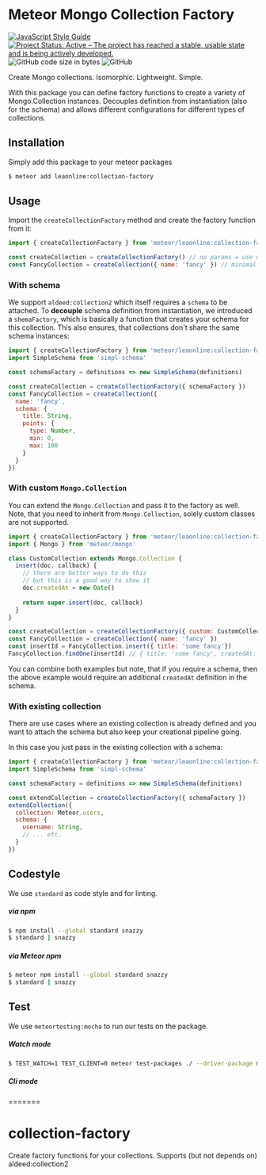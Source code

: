 # Meteor Mongo Collection Factory

[![JavaScript Style Guide](https://img.shields.io/badge/code_style-standard-brightgreen.svg)](https://standardjs.com)
[![Project Status: Active – The project has reached a stable, usable state and is being actively developed.](https://www.repostatus.org/badges/latest/active.svg)](https://www.repostatus.org/#active)
![GitHub code size in bytes](https://img.shields.io/github/languages/code-size/leaonline/collection-factory)
![GitHub](https://img.shields.io/github/license/leaonline/collection-factory)

Create Mongo collections. Isomorphic. Lightweight. Simple.

With this package you can define factory functions to create a variety of Mongo.Collection instances.
Decouples definition from instantiation (also for the schema) and allows different configurations for different
types of collections.

## Installation

Simply add this package to your meteor packages

```bash
$ meteor add leaonline:collection-factory
```

## Usage

Import the `createCollectionFactory` method and create the factory function from it:

```javascript
import { createCollectionFactory } from 'meteor/leaonline:collection-factory'

const createCollection = createCollectionFactory() // no params = use defaults
const FancyCollection = createCollection({ name: 'fancy' }) // minimal required
```

### With schema

We support `aldeed:collection2` which itself requires a `schema` to be attached.
To **decouple** schema definition from instantiation, we introduced a `shemaFactory`, which
is basically a function that creates your schema for this collection. This also ensures, that
collections don't share the same schema instances:

```javascript
import { createCollectionFactory } from 'meteor/leaonline:collection-factory'
import SimpleSchema from 'simpl-schema'

const schemaFactory = definitions => new SimpleSchema(definitions)

const createCollection = createCollectionFactory({ schemaFactory })
const FancyCollection = createCollection({
  name: 'fancy',
  schema: {
    title: String,
    points: {
      type: Number,
      min: 0,
      max: 100
    }
  }
})
```

### With custom `Mongo.Collection`

You can extend the `Mongo.Collection` and pass it to the factory as well.
Note, that you need to inherit from `Mongo.Collection`, solely custom classes are not
supported.

```javascript
import { createCollectionFactory } from 'meteor/leaonline:collection-factory'
import { Mongo } from 'meteor/mongo'

class CustomCollection extends Mongo.Collection {
  insert(doc, callback) {
    // there are better ways to do this 
    // but this is a good way to show it 
    doc.createdAt = new Date()
    
    return super.insert(doc, callback)
  }
}

const createCollection = createCollectionFactory({ custom: CustomCollection })
const FancyCollection = createCollection({ name: 'fancy' })
const insertId = FancyCollection.insert({ title: 'some fancy'})
FancyCollection.findOne(insertId) // { title: 'some fancy', createdAt: ISODate("2020-04-20T10:19:54.552Z") }
```

You can combine both examples but note, that if you require a schema, then the above example would require an additional
`createdAt` definition in the schema.

### With existing collection

There are use cases where an existing collection is already defined and you want to attach
the schema but also keep your creational pipeline going.

In this case you just pass in the existing collection with a schema:

```javascript
import { createCollectionFactory } from 'meteor/leaonline:collection-factory'
import SimpleSchema from 'simpl-schema'

const schemaFactory = definitions => new SimpleSchema(definitions)

const extendCollection = createCollectionFactory({ schemaFactory })
extendCollection({
  collection: Meteor.users,
  schema: {
    username: String,
    // ... etc.
  }
})
```

## Codestyle

We use `standard` as code style and for linting.

##### via npm

```bash
$ npm install --global standard snazzy
$ standard | snazzy
```

##### via Meteor npm

```bash
$ meteor npm install --global standard snazzy
$ standard | snazzy
```


## Test

We use `meteortesting:mocha` to run our tests on the package.

##### Watch mode

```bash
$ TEST_WATCH=1 TEST_CLIENT=0 meteor test-packages ./ --driver-package meteortesting:mocha
```

##### Cli mode

=======
# collection-factory
Create factory functions for your collections. Supports (but not depends on) aldeed:collection2
